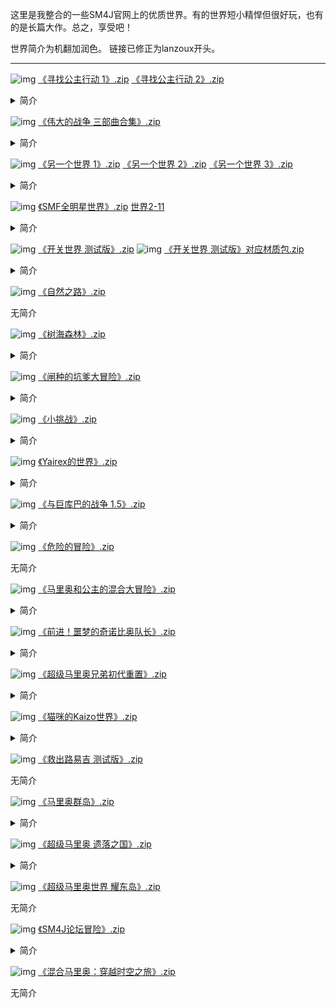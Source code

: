 这里是我整合的一些SM4J官网上的优质世界。有的世界短小精悍但很好玩，也有的是长篇大作。总之，享受吧！

世界简介为机翻加润色。 链接已修正为lanzoux开头。

------

 <img src="https://www.helloimg.com/images/2020/12/06/zip98ae06e3fd1ffb8c.gif" alt="img" style="zoom:100%;" /> [《寻找公主行动 1》.zip](https://sydzy.lanzoux.com/iZr23ine54j)   [《寻找公主行动 2》.zip](https://sydzy.lanzoux.com/it6EFing17a)

<details>
    <summary>简介</summary>
    是新故事还是旧故事？在这里，我们将探索一场几乎完全由城堡组成的世界中一场伟大战争的前传，我没有衡量这件事的难度，因此会有些困难（这就是为什么它有替代路线的原因）。
马里奥惊愕地发现，ChaipiÃ³n Theine的公主不是他所救的人，他试图再次拯救她，但bowser有新的招数。 你愿意冒着一切风险去拯救王国的君主吗？
</details>

 <img src="https://www.helloimg.com/images/2020/12/06/zip98ae06e3fd1ffb8c.gif" alt="img" style="zoom:100%;" /> [《伟大的战争 三部曲合集》.zip](https://sydzy.lanzoux.com/iw3XJine4xc) 

<details>
    <summary>简介</summary>
  这是一场伟大战争的故事，这场伟大的冒险汇集了所有关卡和12个新关卡，这场革命彻底改变了sm4j世界的创造，这个世界拥有140多个关卡。
</details>

 <img src="https://www.helloimg.com/images/2020/12/06/zip98ae06e3fd1ffb8c.gif" alt="img" style="zoom:100%;" /> [《另一个世界 1》.zip](https://sydzy.lanzoux.com/imOfqine43c)    [《另一个世界 2》.zip](https://sydzy.lanzoux.com/ioCPqine44d)     [《另一个世界 3》.zip](https://sydzy.lanzoux.com/i7EP4ine48h)

<details>
    <summary>简介</summary>
库巴倒台后已经过去了好几年，一切都很平静，直到有一天桃子就这样消失了，很多人都说是库巴......但这是不可能的....no? 马里奥将不得不踏上最后一次冒险，找回公主，谁将为此负责......吗，就看你如何去寻找了。
马里奥失败了，看来年龄对他起了作用，但这并不能阻挡他的脚步，他的第一次尝试成功了，这次会不会是好的尝试呢？ 这就要看你的表现了。
</details>

 <img src="https://www.helloimg.com/images/2020/12/06/zip98ae06e3fd1ffb8c.gif" alt="img" style="zoom:100%;" /> [《SMF全明星世界》.zip](https://sydzy.lanzoux.com/iZHfEine3pi)       [世界2-11](https://carlosxdjavgames.altervista.org/wp-content/mundos_extra/browse.php?author=LECZ)

<details>
    <summary>简介</summary>
这是SMF 1和2的世界，但我修正了一些错误，并加入了一些自定义音乐。有些关卡是完全定制的。
    全明星世界只有W1-2，要想玩完整版点击第二个链接。
</details>

 <img src="https://www.helloimg.com/images/2020/12/06/zip98ae06e3fd1ffb8c.gif" alt="img" style="zoom:100%;" /> [《开关世界 测试版》.zip](https://sydzy.lanzoux.com/iQ9QBine3xg)   <img src="https://www.helloimg.com/images/2020/12/06/zip98ae06e3fd1ffb8c.gif" alt="img" style="zoom:100%;" /> [《开关世界 测试版》对应材质包.zip](https://sydzy.lanzoux.com/iLI8Tine40j)

<details>
    <summary>简介</summary>
哦，不！库巴要攻击蘑菇王国了！激活开关宫，打败库巴王!  请配合配套材质包使用。
</details>

 <img src="https://www.helloimg.com/images/2020/12/06/zip98ae06e3fd1ffb8c.gif" alt="img" style="zoom:100%;" /> [《自然之路》.zip](https://sydzy.lanzoux.com/ik0sYine4la)

无简介

 <img src="https://www.helloimg.com/images/2020/12/06/zip98ae06e3fd1ffb8c.gif" alt="img" style="zoom:100%;" /> [《树海森林》.zip](https://sydzy.lanzoux.com/ia2Ppine4pe)

<details>
    <summary>简介</summary>
这个世界将是关于森林的冒险。马里奥穿过树林，引导自然，爬树，遇见船。
</details>

 <img src="https://www.helloimg.com/images/2020/12/06/zip98ae06e3fd1ffb8c.gif" alt="img" style="zoom:100%;" /> [《闸种的坑爹大冒险》.zip](https://sydzy.lanzoux.com/iPaWkine4ji)

<details>
    <summary>简介</summary>
这是先前冒险的续集，在该冒险中，马里奥发现自己陷入了闸种世界（顾名思义）当心隐藏砖，几岁了？：v
</details>

 <img src="https://www.helloimg.com/images/2020/12/06/zip98ae06e3fd1ffb8c.gif" alt="img" style="zoom:100%;" /> [《小挑战》.zip](https://sydzy.lanzoux.com/iiXQrine4yd)

<details>
    <summary>简介</summary>
3个充满难度的关卡
</details>

 <img src="https://www.helloimg.com/images/2020/12/06/zip98ae06e3fd1ffb8c.gif" alt="img" style="zoom:100%;" /> [《Yairex的世界》.zip](https://sydzy.lanzoux.com/iACc1ine3qj)

<details>    <summary>简介</summary>马里奥的重要任务是防止蘑菇王国的毁灭。您可以阻止邪恶的库巴</details>

 <img src="https://www.helloimg.com/images/2020/12/06/zip98ae06e3fd1ffb8c.gif" alt="img" style="zoom:100%;" /> [《与巨库巴的战争 1.5》.zip](https://sydzy.lanzoux.com/iF8kOinhb1a)

<details>    <summary>简介</summary>一年过去了，因为在Mario mix中库巴的失败，公主的王国恢复和平，但和平不会永远持续...... 所以有一天库巴释放他的部队在蘑菇王国开始一场战争，当试图撤离王国蘑菇被攻击的船的库巴，使他们落在一个荒岛上，必须找到12 feetas离开岛屿和去击败库巴和赢得战争这个新版本包含3个新的水平和岛屿的雪域</details>

 <img src="https://www.helloimg.com/images/2020/12/06/zip98ae06e3fd1ffb8c.gif" alt="img" style="zoom:100%;" /> [《危险的冒险》.zip](https://sydzy.lanzoux.com/iQ9qbine4qf)

无简介

 <img src="https://www.helloimg.com/images/2020/12/06/zip98ae06e3fd1ffb8c.gif" alt="img" style="zoom:100%;" /> [《马里奥和公主的混合大冒险》.zip](https://sydzy.lanzoux.com/iVZA1ine4aj)

<details>    <summary>简介</summary>你好，伙计们今天我给你带来了一个新的更新的Mario mix这次你可以从3-4级，也包括坏的结束与bowser战斗，也增加了5个层次的传奇世界，也宣布：也许下一次更新是正式的，因为接下来的世界是。 ..... 有5个关卡的鲍瑟王国，分别是：9-1，第九城堡，9-2，9号船，最后一战，然后跟着世界10，有1个关卡的蘑菇王国，这是好的结局(字幕)，等待下一次更新。</details>

 <img src="https://www.helloimg.com/images/2020/12/06/zip98ae06e3fd1ffb8c.gif" alt="img" style="zoom:100%;" /> [《前进！噩梦的奇诺比奥队长》.zip](https://sydzy.lanzoux.com/iGaB6ine4mb)

<details>    <summary>简介</summary>在这个世界还没有完成的时候，他们就有了奇诺比奥和马里奥冒险的故事。。。</details>

 <img src="https://www.helloimg.com/images/2020/12/06/zip98ae06e3fd1ffb8c.gif" alt="img" style="zoom:100%;" /> [《超级马里奥兄弟初代重置》.zip](https://sydzy.lanzoux.com/iqTBFine3ud)

<details>    <summary>简介</summary>完成第一个为《SM4J》玩家重新制作的《超级马里奥兄弟》（然而只有前两世界。。。）</details>

<img src="https://www.helloimg.com/images/2020/12/06/zip98ae06e3fd1ffb8c.gif" alt="img" style="zoom:100%;" /> [《猫咪的Kaizo世界》.zip](https://sydzy.lanzoux.com/ip7Mrine3jc)

<details>    <summary>简介</summary>享受这个充满谜题，恐怖，速度奔跑，怪诞和许多惊喜的世界</details>

 <img src="https://www.helloimg.com/images/2020/12/06/zip98ae06e3fd1ffb8c.gif" alt="img" style="zoom:100%;" /> [《救出路易吉 测试版》.zip](https://sydzy.lanzoux.com/i2Rd0ine3wf)

无简介

 <img src="https://www.helloimg.com/images/2020/12/06/zip98ae06e3fd1ffb8c.gif" alt="img" style="zoom:100%;" /> [《马里奥群岛》.zip](https://sydzy.lanzoux.com/ithZAine4ba)

<details>    <summary>简介</summary>很短的世界，但是很好玩</details>

 <img src="https://www.helloimg.com/images/2020/12/06/zip98ae06e3fd1ffb8c.gif" alt="img" style="zoom:100%;" /> [《超级马里奥 遗落之国》.zip](https://sydzy.lanzoux.com/iANNCine3sb)

<details>    <summary>简介</summary>你好，这个世界有近50个关卡，有几个岛屿。你能救出公主吗？第二部分正在进行中。为了确保更好的体验，在设置菜单中激活优化模式。有乐趣。</details>

 <img src="https://www.helloimg.com/images/2020/12/06/zip98ae06e3fd1ffb8c.gif" alt="img" style="zoom:100%;" /> [《超级马里奥世界 耀东岛》.zip](https://sydzy.lanzoux.com/ir9vAine3tc)

无简介

 <img src="https://www.helloimg.com/images/2020/12/06/zip98ae06e3fd1ffb8c.gif" alt="img" style="zoom:100%;" /> [《SM4J论坛冒险》.zip](https://sydzy.lanzoux.com/iVulEine3kd)

<details>    <summary>简介</summary>欢迎来到最终的世界，在这里您会发现许多论坛中超级马里奥4玩家最佳创作者的冒险之旅，其中有许多不同的途径和原始水平，向所有参与者致以问候：我希望您喜欢io特别世界＃100</details>

 <img src="https://www.helloimg.com/images/2020/12/06/zip98ae06e3fd1ffb8c.gif" alt="img" style="zoom:100%;" /> [《混合马里奥：穿越时空之旅》.zip](https://sydzy.lanzoux.com/imf9Line3ve)

无简介